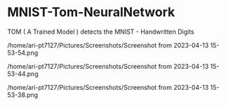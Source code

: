# MNIST-Tom-NeuralNetwork
TOM ( A Trained Model ) detects the MNIST - Handwritten Digits

/home/ari-pt7127/Pictures/Screenshots/Screenshot from 2023-04-13 15-53-54.png

/home/ari-pt7127/Pictures/Screenshots/Screenshot from 2023-04-13 15-53-44.png

/home/ari-pt7127/Pictures/Screenshots/Screenshot from 2023-04-13 15-53-38.png
